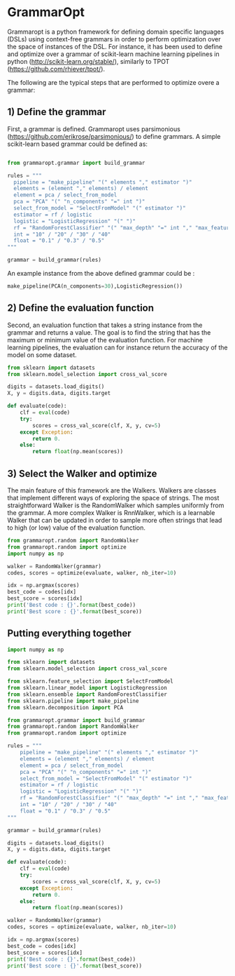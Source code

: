 # GrammarOpt

Grammaropt is a python framework for defining domain specific languages (DSLs) using context-free grammars in order
to perform optimization over the space of instances of the DSL. 
For instance, it has been used to define and optimize over a grammar of scikit-learn machine learning pipelines 
in python (http://scikit-learn.org/stable/), similarly to TPOT (https://github.com/rhiever/tpot/).

The following are the typical steps that are performed to optimize overe a grammar: 

## 1) Define the grammar

First, a grammar is defined. Grammaropt uses parsimonious (https://github.com/erikrose/parsimonious/) to define
grammars.
A simple scikit-learn based grammar could be defined as:

```python

from grammaropt.grammar import build_grammar

rules = """
  pipeline = "make_pipeline" "(" elements "," estimator ")"
  elements = (element "," elements) / element
  element = pca / select_from_model
  pca = "PCA" "(" "n_components" "=" int ")"
  select_from_model = "SelectFromModel" "(" estimator ")"
  estimator = rf / logistic
  logistic = "LogisticRegression" "(" ")"
  rf = "RandomForestClassifier" "(" "max_depth" "=" int "," "max_features" "=" float ")"
  int = "10" / "20" / "30" / "40"
  float = "0.1" / "0.3" / "0.5"
"""

grammar = build_grammar(rules)
```
An example instance from the above defined grammar could be :

```python
make_pipeline(PCA(n_components=30),LogisticRegression())
```

## 2) Define the evaluation function

Second, an evaluation function that takes a string instance from the grammar and returns a value.
The goal is to find the string that has the maximum or minimum value of the evaluation function.
For machine learning pipelines, the evaluation can for instance return the accuracy of the model
on some dataset.


```python
from sklearn import datasets
from sklearn.model_selection import cross_val_score

digits = datasets.load_digits()
X, y = digits.data, digits.target

def evaluate(code):
    clf = eval(code)
    try:
        scores = cross_val_score(clf, X, y, cv=5)
    except Exception:
        return 0.
    else:
        return float(np.mean(scores))
```

## 3) Select the Walker and optimize

The main feature of this framework are the Walkers. Walkers are classes that implement different ways of exploring
the space of strings. The most straightforward Walker is the RandomWalker which samples uniformly from the grammar.
A more complex Walker is RnnWalker, which is a learnable Walker that can be updated in order to sample more often
strings that lead to high (or low) value of the evaluation function.


```python
from grammaropt.random import RandomWalker
from grammaropt.random import optimize
import numpy as np

walker = RandomWalker(grammar)
codes, scores = optimize(evaluate, walker, nb_iter=10)

idx = np.argmax(scores)
best_code = codes[idx]
best_score = scores[idx]
print('Best code : {}'.format(best_code))
print('Best score : {}'.format(best_score))
```

## Putting everything together

```python
import numpy as np

from sklearn import datasets
from sklearn.model_selection import cross_val_score

from sklearn.feature_selection import SelectFromModel
from sklearn.linear_model import LogisticRegression
from sklearn.ensemble import RandomForestClassifier
from sklearn.pipeline import make_pipeline
from sklearn.decomposition import PCA

from grammaropt.grammar import build_grammar
from grammaropt.random import RandomWalker
from grammaropt.random import optimize

rules = """
    pipeline = "make_pipeline" "(" elements "," estimator ")"
    elements = (element "," elements) / element
    element = pca / select_from_model
    pca = "PCA" "(" "n_components" "=" int ")"
    select_from_model = "SelectFromModel" "(" estimator ")"
    estimator = rf / logistic
    logistic = "LogisticRegression" "(" ")"
    rf = "RandomForestClassifier" "(" "max_depth" "=" int "," "max_features" "=" float ")"
    int = "10" / "20" / "30" / "40"
    float = "0.1" / "0.3" / "0.5"
"""

grammar = build_grammar(rules)

digits = datasets.load_digits()
X, y = digits.data, digits.target

def evaluate(code):
    clf = eval(code)
    try:
        scores = cross_val_score(clf, X, y, cv=5)
    except Exception:
        return 0.
    else:
        return float(np.mean(scores))

walker = RandomWalker(grammar)
codes, scores = optimize(evaluate, walker, nb_iter=10)

idx = np.argmax(scores)
best_code = codes[idx]
best_score = scores[idx]
print('Best code : {}'.format(best_code))
print('Best score : {}'.format(best_score))
```
